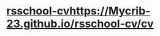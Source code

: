 # [rsschool-cv](https://Mycrib-23.github.io/rsschool-cv/cv)https://Mycrib-23.github.io/rsschool-cv/cv

